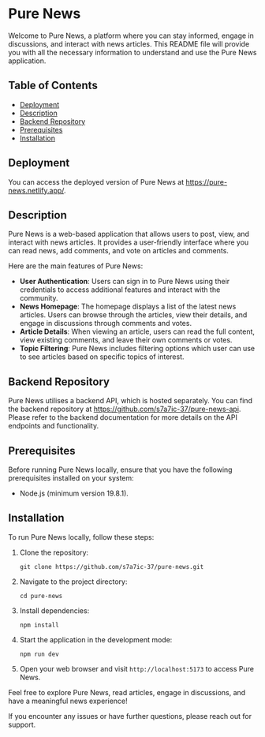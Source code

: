 # Pure News

Welcome to Pure News, a platform where you can stay informed, engage in discussions, and interact with news articles. This README file will provide you with all the necessary information to understand and use the Pure News application.

## Table of Contents

- [Deployment](#deployment)
- [Description](#description)
- [Backend Repository](#backend-repository)
- [Prerequisites](#prerequisites)
- [Installation](#installation)

## Deployment

You can access the deployed version of Pure News at https://pure-news.netlify.app/.

## Description

Pure News is a web-based application that allows users to post, view, and interact with news articles. It provides a user-friendly interface where you can read news, add comments, and vote on articles and comments.

Here are the main features of Pure News:

- **User Authentication**: Users can sign in to Pure News using their credentials to access additional features and interact with the community.
- **News Homepage**: The homepage displays a list of the latest news articles. Users can browse through the articles, view their details, and engage in discussions through comments and votes.
- **Article Details**: When viewing an article, users can read the full content, view existing comments, and leave their own comments or votes.
- **Topic Filtering**: Pure News includes filtering options which user can use to see articles based on specific topics of interest.

## Backend Repository

Pure News utilises a backend API, which is hosted separately. You can find the backend repository at https://github.com/s7a7ic-37/pure-news-api. Please refer to the backend documentation for more details on the API endpoints and functionality.

## Prerequisites

Before running Pure News locally, ensure that you have the following prerequisites installed on your system:

- Node.js (minimum version 19.8.1).

## Installation

To run Pure News locally, follow these steps:

1. Clone the repository:

   ```shell
   git clone https://github.com/s7a7ic-37/pure-news.git
   ```

2. Navigate to the project directory:

   ```shell
   cd pure-news
   ```

3. Install dependencies:

   ```shell
   npm install
   ```

4. Start the application in the development mode:

   ```shell
   npm run dev
   ```

5. Open your web browser and visit `http://localhost:5173` to access Pure News.

Feel free to explore Pure News, read articles, engage in discussions, and have a meaningful news experience!

If you encounter any issues or have further questions, please reach out for support.
